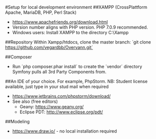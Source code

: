 #Setup for local development environment
##XAMPP (CrossPlattform Apache, MariaDB, PHP, Perl Stack)
- https://www.apachefriends.org/download.html
- Version number aligns with PHP version. PHP 7.0.9 recommended.
- Windows users: Install XAMPP to the directory C:\Xampp

##Repository
Within Xampp/htdocs, clone the master branch: ´git clone https://github.com/vegardbb/Overvann.git´

##Composer
- Run ´php composer.phar install´ to create the ´vendor´ directory Symfony pulls all 3rd Party Components from.

##An IDE of your choice. For example, PhpStorm. NB: Student license available, just type in your stud mail when required
- https://www.jetbrains.com/phpstorm/download/
- See also (free editors)
  - Geany: https://www.geany.org/
  - Eclipse PDT: http://www.eclipse.org/pdt/

##Modeling
- https://www.draw.io/ - no local installation required

